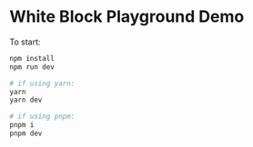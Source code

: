 # White Block Playground Demo

To start:

```sh
npm install
npm run dev

# if using yarn:
yarn
yarn dev

# if using pnpm:
pnpm i
pnpm dev
```
